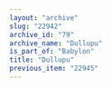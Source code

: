 ```yaml
---
layout: "archive"
slug: "22942"
archive_id: "79"
archive_name: "Dullupu"
is_part_of: "Babylon"
title: "Dullupu"
previous_item: "22945"
---
```

